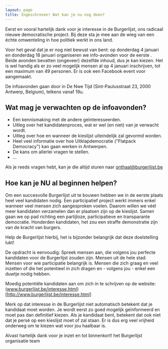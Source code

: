```yaml
---
layout: page
title: Ingeschreven! Wat kan je nu nog doen?
---
```


Eerst en vooral hartelijk dank voor je interesse in de Burgerlijst, ons radicaal nieuwe democratische project. Bij deze sta je mee aan de wieg van een échte omwenteling in hoe politiek werkt in ons land.

Voor het geval dat je er nog niet bewust van bent: op donderdag 4 januari en donderdag 18 januari organiseren we info-avonden voor de eerste . Beide avonden bevatten (ongeveer) dezelfde inhoud, dus je kan kiezen. Het is wel handig als er zo veel mogelijk mensen al op 4 januari inschrijven, tot een maximum van 49 personen. Er is ook een Facebook event voor aangemaakt.

De infoavonden gaan door in De Nwe Tijd (Sint-Paulusstraat 23, 2000 Antwerp, Belgium), telkens vanaf 19u.
 
## Wat mag je verwachten op de infoavonden?

* Een kennismaking met de andere geïnteresseerden.
* Uitleg over het kandidatenproces, wat er wel (en niet) van je verwacht wordt.
* Uitleg over hoe en wanneer de kieslijst uiteindelijk zal gevormd worden.
* Heel veel informatie over hoe Uitklapdemocratie ("Flatpack Democracy") kan gaan werken in Antwerpen.
* De kans om allerlei vragen te stellen.
* ...

Als je reeds vragen hebt, kan je die altijd sturen naar onthaal@burgerlijst.be

## Hoe kan je NU al beginnen helpen?

Om een succesvolle Burgerlijst uit te bouwen hebben we in de eerste plaats heel veel kandidaten nodig. Een participatief project werkt immers enkel wanneer veel mensen zich aangesproken voelen. Daarom willen we véél meer kandidaten verzamelen dan er plaatsen zijn op de kieslijst. Samen gaan we op pad richting een partijloze, participatieve en transparante democratie. Honderden kandidaten, het zou een straffe demonstratie zijn van de kracht van burgers.

Help de Burgerlijst hierbij, het is bijzonder belangrijk dat deze doelstelling lukt!

De opdracht is eenvoudig: Spreek mensen aan, die volgens jou perfecte kandidaten voor de Burgerlijst zouden zijn. Mensen uit de hele stad. Mensen voor wie participatie belangrijk is. Mensen die zich graag en veel inzetten of die het potentieel in zich dragen en - volgens jou - enkel een duwtje nodig hebben.

Moedig potentiële kandidaten aan om zich in te schrijven op de website:
(www.burgerlijst.be/interesse.html)[http://www.burgerlijst.be/interesse.html]

Merk op dat interesse in de Burgerlijst niet automatisch betekent dat je kandidaat moet worden. Je wordt eerst zo goed mogelijk geïnformeerd en moet pas dan definitief kiezen. Als je kandidaat bent, betekent dat ook niet dat je persé op een kieslijst moet of zal staan. Er is dus erg veel vrijheid onderweg om te kiezen wat voor jou haalbaar is. 

Alvast hartelijk dank voor je inzet en tot binnenkort!
het Burgerlijst organisatie team
